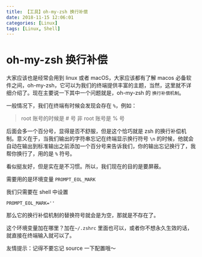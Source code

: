 ```yaml
---
title: 【工具】oh-my-zsh 换行补偿
date: 2018-11-15 12:06:01
categories: [Linux]
tags: [Linux, Shell]
---
```


# oh-my-zsh 换行补偿

大家应该也是经常会用到 linux 或者 macOS，大家应该都有了解 macos 必备软件之间，oh-my-zsh，它可以为我们的终端提供丰富的主题，当然，这里就不详细介绍了。现在主要说一下其中一个问题就是，oh-my-zsh 的 `换行补偿机制`。

一般情况下，我们在终端有时候会发现会存在 `%`，例如：

> root 账号的时候是 # 号
> 非 root 账号是 % 号

<!-- more-->

后面会多一个百分号，显得是否不舒服，但是这个恰巧就是 zsh 的换行补偿机制。意义在于，当我们输出的字符串忘记在终端显示换行符号 `\n` 的时候，他就会自动在输出到标准输出之前添加一个百分号来告诉我们，你的输出忘记换行了，我帮你换行了，用的是 `%` 符号。

看似挺友好，但是实在是不习惯。所以，我们现在的目的是要屏蔽。

需要用的是环境变量 `PROMPT_EOL_MARK`

我们只需要在 shell 中设置

```
PROMPT_EOL_MARK=''
```

那么它的换行补偿机制的替换符号就会是为空，那就是不存在了。

这个环境变量加在哪里？加在`~/.zshrc` 里面也可以，或者你不想永久生效的话，就直接在终端输入就可以了。

友情提示：记得不要忘记 source 一下配置哦～
